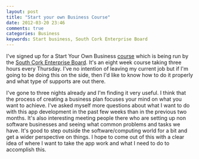 ```yaml
---
layout: post
title: "Start your own Business Course"
date: 2012-03-20 23:46
comments: true
categories: Business
keywords: Start business, South Cork Enterprise Board
---
```


I've signed up for a Start Your Own Business [course][] which is being run by the [South Cork Enterprise Board][]. It's an eight week course taking three hours every Thursday. I've no intention of leaving my current job but if I'm going to be doing this on the side, then I'd like to know how to do it properly and what type of supports are out there.

I've gone to three nights already and I'm finding it very useful. I think that the process of creating a business plan focuses your mind on what you want to achieve. I've asked myself more questions about what I want to do with this app development in the past few weeks than in the previous two months. It's also interesting meeting people there who are setting up non software businesses and seeing what common problems and tasks we have. It's good to step outside the software/computing world for a bit and get a wider perspective on things. I hope to come out of this with a clear idea of where I want to take the app work and what I need to do to accomplish this.

[course]:http://www.sceb.ie/Online-Booking#Start-Your-Own-Business
[South Cork Enterprise Board]:http://www.sceb.ie
